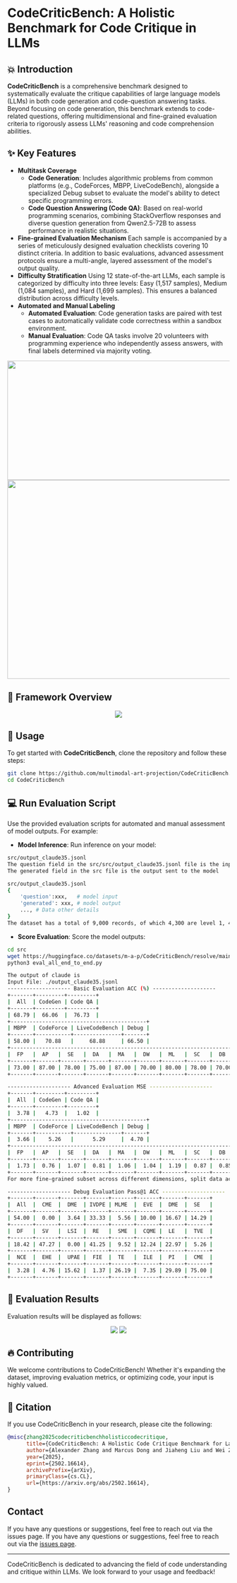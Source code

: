 # CodeCriticBench: A Holistic Benchmark for Code Critique in LLMs
## 💥 Introduction
**CodeCriticBench** is a comprehensive benchmark designed to systematically evaluate the critique capabilities of large language models (LLMs) in both code generation and code-question answering tasks. Beyond focusing on code generation, this benchmark extends to code-related questions, offering multidimensional and fine-grained evaluation criteria to rigorously assess LLMs' reasoning and code comprehension abilities.
## ✨ Key Features
- **Multitask Coverage**
  - **Code Generation**: Includes algorithmic problems from common platforms (e.g., CodeForces, MBPP, LiveCodeBench), alongside a specialized Debug subset to evaluate the model's ability to detect specific programming errors.
  - **Code Question Answering (Code QA)**: Based on real-world programming scenarios, combining StackOverflow responses and diverse question generation from Qwen2.5-72B to assess performance in realistic situations.
- **Fine-grained Evaluation Mechanism**
 Each sample is accompanied by a series of meticulously designed evaluation checklists covering 10 distinct criteria. In addition to basic evaluations, advanced assessment protocols ensure a multi-angle, layered assessment of the model's output quality.
- **Difficulty Stratification**
 Using 12 state-of-the-art LLMs, each sample is categorized by difficulty into three levels: Easy (1,517 samples), Medium (1,084 samples), and Hard (1,699 samples). This ensures a balanced distribution across difficulty levels.
- **Automated and Manual Labeling**
  - **Automated Evaluation**: Code generation tasks are paired with test cases to automatically validate code correctness within a sandbox environment.
  - **Manual Evaluation**: Code QA tasks involve 20 volunteers with programming experience who independently assess answers, with final labels determined via majority voting.

<div align="center">

<img src="./source/image1.png" width="900" height="270">

<img src="./source/image2.png" width="550" height="450">
</div>

## 🌸 Framework Overview

<div align="center">
<img src="./source/image3.png" >
</div>


## 🌸 Usage
To get started with **CodeCriticBench**, clone the repository and follow these steps:
```bash
git clone https://github.com/multimodal-art-projection/CodeCriticBench.git
cd CodeCriticBench
```
## 💻 Run Evaluation Script
Use the provided evaluation scripts for automated and manual assessment of model outputs. For example:
- **Model Inference**: Run inference on your model:
```bash
src/output_claude35.jsonl
The question field in the src/src/output_claude35.jsonl file is the input to the model.
The generated field in the src file is the output sent to the model

src/output_claude35.jsonl
{
    'question':xxx,   # model input
    'generated': xxx, # model output
    ..., # Data other details
}
The dataset has a total of 9,000 records, of which 4,300 are level 1, 4,300 are level 2, and 400 are level 3.

```
- **Score Evaluation**: Score the model outputs:
```bash
cd src
wget https://huggingface.co/datasets/m-a-p/CodeCriticBench/resolve/main/source/output_claude35.jsonl
python3 eval_all_end_to_end.py

The output of claude is
Input File: ./output_claude35.jsonl
-------------------- Basic Evaluation ACC (%) --------------------
+-------+---------+---------+
|  All  | CodeGen | Code QA |
+-------+---------+---------+
| 68.79 |  66.06  |  76.73  |
+-------------------------------------------+
| MBPP  | CodeForce | LiveCodeBench | Debug |
+-------+-----------+---------------+-------+
| 58.00 |   70.88   |     68.88     | 66.50 |
+---------------------------------------------------------------------------------------+
|  FP   |  AP   |  SE   |  DA   |  MA   |  DW   |  ML   |  SC   |  DB   |  MM   |  OS   |
+-------+-------+-------+-------+-------+-------+-------+-------+-------+-------+-------+
| 73.00 | 87.00 | 78.00 | 75.00 | 87.00 | 70.00 | 80.00 | 78.00 | 70.00 | 86.00 | 60.00 |
+-------+-------+-------+-------+-------+-------+-------+-------+-------+-------+-------+

-------------------- Advanced Evaluation MSE --------------------
+-------+---------+---------+
|  All  | CodeGen | Code QA |
+-------+---------+---------+
|  3.78 |   4.73  |   1.02  |
+-------------------------------------------+
| MBPP  | CodeForce | LiveCodeBench | Debug |
+-------+-----------+---------------+-------+
|  3.66 |    5.26   |      5.29     |  4.70 |
+---------------------------------------------------------------------------------------+
|  FP   |  AP   |  SE   |  DA   |  MA   |  DW   |  ML   |  SC   |  DB   |  MM   |  OS   |
+-------+-------+-------+-------+-------+-------+-------+-------+-------+-------+-------+
|  1.73 |  0.76 |  1.07 |  0.81 |  1.06 |  1.04 |  1.19 |  0.87 |  0.85 |  0.82 |  1.02 |
+-------+-------+-------+-------+-------+-------+-------+-------+-------+-------+-------+
For more fine-grained subset across different dimensions, split data according to subset name and dimension name

-------------------- Debug Evaluation Pass@1 ACC --------------------
+-------+-------+-------+-------+-------+-------+-------+-------+
|  All  |  CME  |  DME  | IVDPE | MLME  |  EVE  |  DME  |  SE   |
+-------+-------+-------+-------+-------+-------+-------+-------+
| 54.00 |  0.00 |  3.64 | 33.33 |  5.56 | 10.00 | 16.67 | 14.29 |
+-------+-------+-------+-------+-------+-------+-------+-------+
|  DF   |  SV   |  LSI  |  RE   |  SME  |  CQME |  LE   |  TVE  |
+-------+-------+-------+-------+-------+-------+-------+-------+
| 18.42 | 47.27 |  0.00 | 41.25 |  9.52 | 12.24 | 22.97 |  5.26 |
+-------+-------+-------+-------+-------+-------+-------+-------+
|  NCE  |  EHE  |  UPAE |  FIE  |  TE   |  ILE  |  PI   |  CME  |
+-------+-------+-------+-------+-------+-------+-------+-------+
|  3.28 |  4.76 | 15.62 |  1.37 | 26.19 |  7.35 | 29.89 | 75.00 |
+-------+-------+-------+-------+-------+-------+-------+-------+
```
## 📰 Evaluation Results
Evaluation results will be displayed as follows:

<div align="center">

<img src="./source/image4.png"  >

<img src="./source/image5.png" >
</div>

## 🔥 Contributing
We welcome contributions to CodeCriticBench! Whether it's expanding the dataset, improving evaluation metrics, or optimizing code, your input is highly valued.


## 📜 Citation
If you use CodeCriticBench in your research, please cite the following:
```bibtex
@misc{zhang2025codecriticbenchholisticcodecritique,
      title={CodeCriticBench: A Holistic Code Critique Benchmark for Large Language Models},
      author={Alexander Zhang and Marcus Dong and Jiaheng Liu and Wei Zhang and Yejie Wang and Jian Yang and Ge Zhang and Tianyu Liu and Zhongyuan Peng and Yingshui Tan and Yuanxing Zhang and Zhexu Wang and Weixun Wang and Yancheng He and Ken Deng and Wangchunshu Zhou and Wenhao Huang and Zhaoxiang Zhang},
      year={2025},
      eprint={2502.16614},
      archivePrefix={arXiv},
      primaryClass={cs.CL},
      url={https://arxiv.org/abs/2502.16614},
}
```


## Contact
If you have any questions or suggestions, feel free to reach out via the issues page.
If you have any questions or suggestions, feel free to reach out via the [issues page](https://github.com/xxzcc/CodeCriticBench/issues).

---
CodeCriticBench is dedicated to advancing the field of code understanding and critique within LLMs. We look forward to your usage and feedback!
